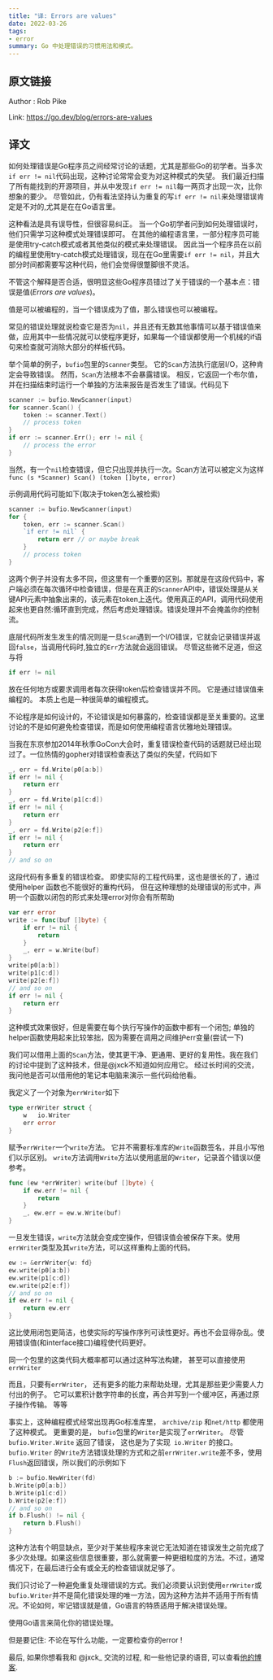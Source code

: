 ```yaml
---
title: "译: Errors are values"
date: 2022-03-26
tags:
- error
summary: Go 中处理错误的习惯用法和模式。
---
```


## 原文链接
Author : Rob Pike       

Link: https://go.dev/blog/errors-are-values     

## 译文

如何处理错误是Go程序员之间经常讨论的话题，尤其是那些Go的初学者。当多次`if err != nil`代码出现，这种讨论常常会变为对这种模式的失望。
我们最近扫描了所有能找到的开源项目，并从中发现`if err != nil`每一两页才出现一次，比你想象的要少。
尽管如此，仍有看法坚持认为重复的写`if err != nil`来处理错误肯定是不对的,尤其是在在Go语言里。      

这种看法是具有误导性，但很容易纠正。
当一个Go初学者问到如何处理错误时，他们只需学习这种模式处理错误即可。
在其他的编程语言里，一部分程序员可能是使用try-catch模式或者其他类似的模式来处理错误。
因此当一个程序员在以前的编程里使用try-catch模式处理错误，现在在Go里需要`if err != nil`，并且大部分时间都需要写这种代码，他们会觉得很蹩脚很不灵活。        

不管这个解释是否合适，很明显这些Go程序员错过了关于错误的一个基本点：错误是值(_Errors are values_)。

值是可以被编程的，当一个错误成为了值，那么错误也可以被编程。

常见的错误处理就说检查它是否为`nil`，并且还有无数其他事情可以基于错误值来做，应用其中一些情况就可以使程序更好，如果每一个错误都使用一个机械的if语句来检查就可消除大部分的样板代码。    

举个简单的例子，`bufio`包里的`Scanner`类型。 它的`Scan`方法执行底层I/O，这种肯定会导致错误。 然而，`Scan`方法根本不会暴露错误。
相反，它返回一个布尔值，并在扫描结束时运行一个单独的方法来报告是否发生了错误。代码见下
```Go
scanner := bufio.NewScanner(input)
for scanner.Scan() {
    token := scanner.Text()
    // process token
}
if err := scanner.Err(); err != nil {
    // process the error
}
```

当然，有一个`nil`检查错误，但它只出现并执行一次。Scan方法可以被定义为这样
`func (s *Scanner) Scan() (token []byte, error)`        


示例调用代码可能如下(取决于token怎么被检索)
```Go
scanner := bufio.NewScanner(input)
for {
    token, err := scanner.Scan()
    `if err != nil` {
        return err // or maybe break
    }
    // process token
}
```

这两个例子并没有太多不同，但这里有一个重要的区别。那就是在这段代码中，客户端必须在每次循环中检查错误，但是在真正的`Scanner`API中，错误处理是从关键API元素中抽象出来的，该元素在token上迭代。使用真正的API，调用代码使用起来也更自然:循环直到完成，然后考虑处理错误。错误处理并不会掩盖你的控制流。        

底层代码所发生发生的情况则是一旦`Scan`遇到一个I/O错误，它就会记录错误并返回`false`，当调用代码时,独立的`Err`方法就会返回错误。
尽管这些微不足道，但这与将
```go
if err != nil
```
放在任何地方或要求调用者每次获得token后检查错误并不同。
它是通过错误值来编程的。 本质上也是一种很简单的编程模式。        

不论程序是如何设计的，不论错误是如何暴露的，检查错误都是至关重要的。这里讨论的不是如何避免检查错误，而是如何使用编程语言优雅地处理错误。       

当我在东京参加2014年秋季GoCon大会时，重复错误检查代码的话题就已经出现过了。一位热情的gopher对错误检查表达了类似的失望，代码如下       
```Go
_, err = fd.Write(p0[a:b])
if err != nil {
    return err
}
_, err = fd.Write(p1[c:d])
if err != nil {
    return err
}
_, err = fd.Write(p2[e:f])
if err != nil {
    return err
}
// and so on
```

这段代码有多重复的错误检查。 即使实际的工程代码里，这也是很长的了，通过使用helper 函数也不能很好的重构代码，
但在这种理想的处理错误的形式中，声明一个函数以闭包的形式来处理error对你会有所帮助     
```go
var err error
write := func(buf []byte) {
    if err != nil {
        return
    }
    _, err = w.Write(buf)
}
write(p0[a:b])
write(p1[c:d])
write(p2[e:f])
// and so on
if err != nil {
    return err
}
```

这种模式效果很好，但是需要在每个执行写操作的函数中都有一个闭包; 单独的helper函数使用起来比较笨拙，因为需要在调用之间维护err变量(尝试一下)       

我们可以借用上面的`Scan`方法，使其更干净、更通用、更好的复用性。我在我们的讨论中提到了这种技术，但是@jxck不知道如何应用它。
经过长时间的交流，我问他是否可以借用他的笔记本电脑来演示一些代码给他看。       

我定义了一个对象为`errWriter`如下     
```Go
type errWriter struct {
    w   io.Writer
    err error
}
```

赋予`errWriter`一个`write`方法。 它并不需要标准库的`Write`函数签名，并且小写他们以示区别。 `write`方法调用`Write`方法以使用底层的`Writer`，记录首个错误以便参考。       
```Go
func (ew *errWriter) write(buf []byte) {
    if ew.err != nil {
        return
    }
    _, ew.err = ew.w.Write(buf)
}
```

一旦发生错误，`write`方法就会变成空操作，但错误值会被保存下来。使用`errWriter`类型及其`write`方法，可以这样重构上面的代码。
```Go
ew := &errWriter{w: fd}
ew.write(p0[a:b])
ew.write(p1[c:d])
ew.write(p2[e:f])
// and so on
if ew.err != nil {
    return ew.err
}
```

这比使用闭包更简洁，也使实际的写操作序列可读性更好。再也不会显得杂乱。使用错误值(和interface接口)编程使代码更好。        

同一个包里的这类代码大概率都可以通过这种写法构建， 甚至可以直接使用`errWriter `    

而且，只要有`errWriter`， 还有更多的能力来帮助处理，尤其是那些更少需要人力付出的例子。 它可以累积计数字符串的长度，再合并写到一个缓冲区，再通过原子操作传输。 等等       

事实上，这种编程模式经常出现再Go标准库里， `archive/zip` 和`net/http` 都使用了这种模式。 更重要的是， `bufio`包里的`Writer`是实现了`errWriter`。
尽管` bufio.Writer.Write` 返回了错误， 这也是为了实现` io.Writer` 的接口。
`bufio.Writer` 的`Write`方法错误处理的方式和之前`errWriter.write`差不多，使用`Flush`返回错误，所以我们的示例如下      
```Go
b := bufio.NewWriter(fd)
b.Write(p0[a:b])
b.Write(p1[c:d])
b.Write(p2[e:f])
// and so on
if b.Flush() != nil {
    return b.Flush()
}
```

这种方法有个明显缺点，至少对于某些程序来说它无法知道在错误发生之前完成了多少次处理。如果这些信息很重要，那么就需要一种更细粒度的方法。不过，通常情况下，在最后进行全有或全无的检查错误就足够了。        

我们只讨论了一种避免重复处理错误的方式。我们必须要认识到使用`errWriter`或`bufio.Writer`并不是简化错误处理的唯一方法，因为这种方法并不适用于所有情况。不论如何，牢记错误就是值，Go语言的特质适用于解决错误处理。       

使用Go语言来简化你的错误处理。        

但是要记住: 不论在写什么功能，一定要检查你的error !        

最后, 如果你想看我和 @jxck_ 交流的过程, 和一些他记录的语音, 可以查看[他的博客](https://jxck.hatenablog.com/entry/golang-error-handling-lesson-by-rob-pike).